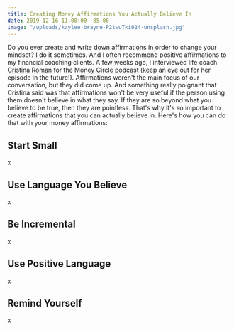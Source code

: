 ```yaml
---
title: Creating Money Affirmations You Actually Believe In
date: 2019-12-16 11:00:00 -05:00
image: "/uploads/kaylee-brayne-P2twuTki024-unsplash.jpg"
---
```


Do you ever create and write down affirmations in order to change your mindset? I do it sometimes. And I often recommend positive affirmations to my financial coaching clients. A few weeks ago, I interviewed life coach [Cristina Roman](https://piquecoaching.co/) for the [Money Circle podcast](https://www.maggiegermano.com/podcast/) (keep an eye out for her episode in the future!). Affirmations weren't the main focus of our conversation, but they did come up. And something really poignant that Cristina said was that affirmations won't be very useful if the person using them doesn't believe in what they say. If they are so beyond what you believe to be true, then they are pointless. That's why it's so important to create affirmations that you can actually believe in. Here's how you can do that with your money affirmations:

## Start Small

x

## Use Language You Believe

x

## Be Incremental

x

## Use Positive Language

x

## Remind Yourself

x